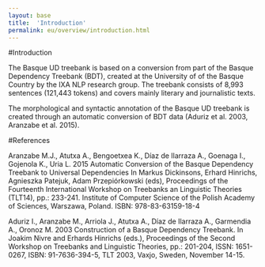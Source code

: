 ```yaml
---
layout: base
title:  'Introduction'
permalink: eu/overview/introduction.html
---
```


#Introduction

The Basque UD treebank is based on a conversion from part of the Basque Dependency Treebank (BDT), created at the University of of the Basque Country by the IXA NLP research group. The treebank consists of 8,993 sentences (121,443 tokens) and covers mainly literary and journalistic texts.

The morphological and syntactic annotation of the Basque UD treebank is created through an automatic conversion of BDT data (Aduriz et al. 2003, Aranzabe et al. 2015).

#References

Aranzabe M.J., Atutxa A., Bengoetxea K., Díaz de Ilarraza A., Goenaga I., Gojenola K., Uria L. 2015
Automatic Conversion of the Basque Dependency Treebank to Universal Dependencies
In Markus Dickinsons, Erhard Hinrichs, Agnieszka Patejuk, Adam Przepiórkowski (eds), Proceedings of the Fourteenth International Workshop on Treebanks an Linguistic Theories (TLT14), pp.: 233-241. Institute of Computer Science of the Polish Academy of Sciences, Warszawa, Poland. ISBN: 978-83-63159-18-4

Aduriz I., Aranzabe M., Arriola J., Atutxa A., Díaz de Ilarraza A., Garmendia A., Oronoz M.  2003
Construction of a Basque Dependency Treebank.
In Joakim Nivre and Erhards Hinrichs (eds.), Proceedings of the Second Workshop on Treebanks and Linguistic Theories, pp.: 201-204, ISSN: 1651-0267, ISBN: 91-7636-394-5, TLT 2003, Vaxjo, Sweden, November 14-15. 


